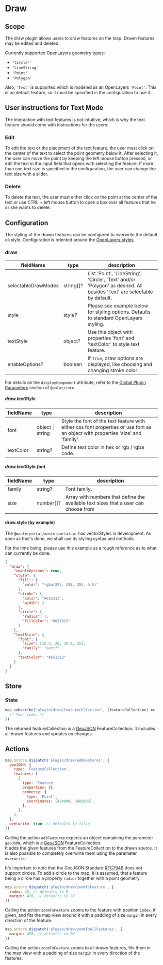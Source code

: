 # Draw

## Scope

The draw plugin allows users to draw features on the map. Drawn features may be edited and deleted.

Currently supported OpenLayers geometry types:

- `'Circle''`
- `'LineString'`
- `'Point'`
- `'Polygon'`

Also, `'Text'` is supported which is modeled as an OpenLayers `'Point'`. This is no default feature, so it must be specified in the configuration to use it.

## User instructions for Text Mode

The interaction with text features is not intuitive, which is why the text feature should come with instructions for the users:

### Edit

To edit the text or the placement of the text feature, the user must click on the center of the text to select the point geometry below it. After selecting it, the user can move the point by keeping the left mouse button pressed, or edit the text in the input field that opens with selecting the feature. If more than one text size is specified in the configuration, the user can change the text size with a slider.

### Delete

To delete the text, the user must either click on the point at the center of the text or use CTRL + left mouse button to open a box over all features that he or she wants to delete.

## Configuration

The styling of the drawn features can be configured to overwrite the default ol-style. Configuration is oriented around the [OpenLayers styles](https://openlayers.org/en/latest/apidoc/module-ol_style_Style.html#~StyleLike).

### draw

| fieldName | type | description |
| - | - | - |
| selectableDrawModes | string[]? | List 'Point', 'LineString', 'Circle', 'Text' and/or 'Polygon' as desired. All besides 'Text' are selectable by default. |
| style | style? | Please see example below for styling options. Defaults to standard OpenLayers styling. |
| textStyle | object? | Use this object with properties 'font' and 'textColor' to style text feature. |
| enableOptions? | boolean | If `true`, draw options are displayed, like choosing and changing stroke color. |

For details on the `displayComponent` attribute, refer to the [Global Plugin Parameters](../../core/README.md#global-plugin-parameters) section of `@polar/core`.

##### draw.textStyle

| fieldName | type | description |
| - | - | - |
| font | object \| string | Style the font of the text feature with either css font properties or use font as an object with properties 'size' and 'family'. |
| textColor | string? | Define text color in hex or rgb / rgba code. |

##### draw.textStyle.font

| fieldName | type | description |
| - | - | - |
| family | string? | Font family. |
| size | number[]? | Array with numbers that define the available text sizes that a user can choose from |

#### draw.style (by example)

The `@masterportal/masterportalapi` has vectorStyles in development. As soon as that's done, we shall use its styling syntax and methods.

For the time being, please use this example as a rough reference as to what can currently be done.

```json
{
  "draw": {
    "enableOptions": true,
    "style": {
      "fill": {
        "color": "rgba(255, 255, 255, 0.5)"
      },
      "stroke": {
        "color": "#e51313",
        "width": 2
      },
      "circle": {
        "radius": 7,
        "fillColor": "#e51313"
      }
    },
    "textStyle": {
      "font": {
        "size": [10.5, 20, 30.5, 35],
        "family": "serif"
      },
      "textColor": "#e51313"
    }
  }
}
```

## Store

### State

```js
map.subscribe('plugin/draw/featureCollection', (featureCollection) => {
  /* Your code. */
})
```

The returned featureCollection is a [GeoJSON](https://geojson.org/) FeatureCollection. It includes all drawn features and updates on changes.

## Actions

```js
map.$store.dispatch('plugin/draw/addFeatures', {
  geoJSON: {
    type: 'FeatureCollection',
    features: [
      {
        type: 'Feature',
        properties: {},
        geometry: {
          type: 'Point',
          coordinates: [484000, 5885000],
        },
      },
    ],
  },
  overwrite: true, // defaults to false
})
```

Calling the action `addFeatures` expects an object containing the parameter `geoJSON`, which is a [GeoJSON](https://geojson.org/) FeatureCollection.  
It adds the given features from the FeatureCollection to the drawn source. It is also possible to completely overwrite them using the parameter `overwrite`.

It's important to note that the GeoJSON Standard [RFC7946](https://www.rfc-editor.org/rfc/rfc7946) does not support circles.
To add a circle to the map, it is assumed, that a feature being a circle has a property `radius` together with a point geometry.

```js
map.$store.dispatch('plugin/draw/zoomToFeature', {
  index: 42, // defaults to 0
  margin: 420, // defaults to 20
})
```

Calling the action `zoomToFeature` zooms to the feature with position `index`, if given, and fits the map view around it with a padding of size `margin` in every direction of the feature.

```js
map.$store.dispatch('plugin/draw/zoomToAllFeatures', {
  margin: 420, // defaults to 20
})
```

Calling the action `zoomToFeature` zooms to all drawn features, fits them in the map view with a padding of size `margin` in every direction of the features.
